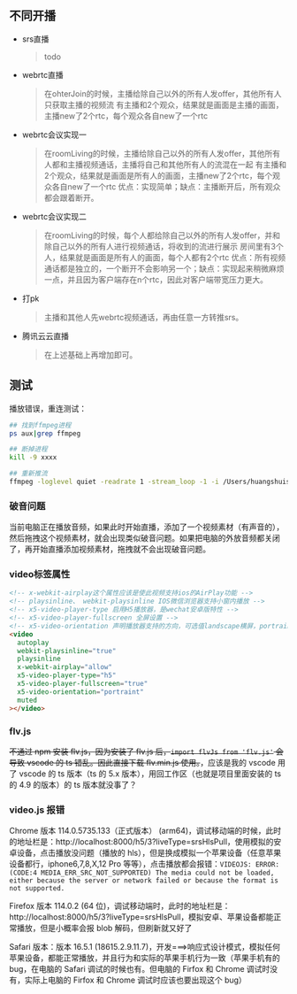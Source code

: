 ## 不同开播

- srs直播
  > todo
- webrtc直播
  > 在ohterJoin的时候，主播给除自己以外的所有人发offer，其他所有人只获取主播的视频流
  > 有主播和2个观众，结果就是画面是主播的画面，主播new了2个rtc，每个观众各自new了一个rtc
- webrtc会议实现一
  > 在roomLiving的时候，主播给除自己以外的所有人发offer，其他所有人都和主播视频通话，主播将自己和其他所有人的流混在一起
  > 有主播和2个观众，结果就是画面是所有人的画面，主播new了2个rtc，每个观众各自new了一个rtc
  > 优点：实现简单；缺点：主播断开后，所有观众都会跟着断开。
- webrtc会议实现二
  > 在roomLiving的时候，每个人都给除自己以外的所有人发offer，并和除自己以外的所有人进行视频通话，将收到的流进行展示
  > 房间里有3个人，结果就是画面是所有人的画面，每个人都有2个rtc
  > 优点：所有视频通话都是独立的，一个断开不会影响另一个；缺点：实现起来稍微麻烦一点，并且因为客户端存在n个rtc，因此对客户端带宽压力更大。
- 打pk
  > 主播和其他人先webrtc视频通话，再由任意一方转推srs。
- 腾讯云云直播
  > 在上述基础上再增加即可。

## 测试

播放错误，重连测试：

```sh
## 找到ffmpeg进程
ps aux|grep ffmpeg

## 断掉进程
kill -9 xxxx

## 重新推流
ffmpeg -loglevel quiet -readrate 1 -stream_loop -1 -i /Users/huangshuisheng/Desktop/hss/galaxy-s10/billd-live-server/src/video/fddm_mhsw.mp4 -vcodec copy -acodec copy -f flv 'rtmp://localhost/livestream/roomId___2?token=47b650e1196e9c9d5b30f18cbd7a3cf1&random_id=B86Os2F5sf'
```

### 破音问题

当前电脑正在播放音频，如果此时开始直播，添加了一个视频素材（有声音的），然后拖拽这个视频素材，就会出现类似破音问题。如果把电脑的外放音频都关闭了，再开始直播添加视频素材，拖拽就不会出现破音问题。

### video标签属性

```html
<!-- x-webkit-airplay这个属性应该是使此视频支持ios的AirPlay功能 -->
<!-- playsinline、 webkit-playsinline IOS微信浏览器支持小窗内播放 -->
<!-- x5-video-player-type 启用H5播放器，是wechat安卓版特性 -->
<!-- x5-video-player-fullscreen 全屏设置 -->
<!-- x5-video-orientation 声明播放器支持的方向，可选值landscape横屏，portraint竖屏。默认值portraint。 -->
<video
  autoplay
  webkit-playsinline="true"
  playsinline
  x-webkit-airplay="allow"
  x5-video-player-type="h5"
  x5-video-player-fullscreen="true"
  x5-video-orientation="portraint"
  muted
></video>
```

### flv.js

~~不通过 npm 安装 flv.js，因为安装了 flv.js 后，`import flvJs from 'flv.js'` 会导致 vscode 的 ts 错乱。因此直接下载 flv.min.js 使用。~~，应该是我的 vscode 用了 vscode 的 ts 版本（ts 的 5.x 版本），用回工作区（也就是项目里面安装的 ts 的 4.9 的版本）的 ts 版本就没事了？

### video.js 报错

Chrome 版本 114.0.5735.133（正式版本） (arm64)，调试移动端的时候，此时的地址栏是：http://localhost:8000/h5/3?liveType=srsHlsPull，使用模拟的安卓设备，点击播放没问题（播放的 hls），但是换成模拟一个苹果设备（任意苹果设备都行，iphone6,7,8,X,12 Pro 等等），点击播放都会报错：`VIDEOJS: ERROR: (CODE:4 MEDIA_ERR_SRC_NOT_SUPPORTED) The media could not be loaded, either because the server or network failed or because the format is not supported.`

Firefox 版本 114.0.2 (64 位)，调试移动端时，此时的地址栏是：http://localhost:8000/h5/3?liveType=srsHlsPull，模拟安卓、苹果设备都能正常播放，但是小概率会报 blob 解码，但刷新就又好了

Safari 版本：版本 16.5.1 (18615.2.9.11.7)，开发===>响应式设计模式，模拟任何苹果设备，都能正常播放，并且行为和实际的苹果手机行为一致（苹果手机有的 bug，在电脑的 Safari 调试的时候也有。但电脑的 Firfox 和 Chrome 调试时没有，实际上电脑的 Firfox 和 Chrome 调试时应该也要出现这个 bug）
